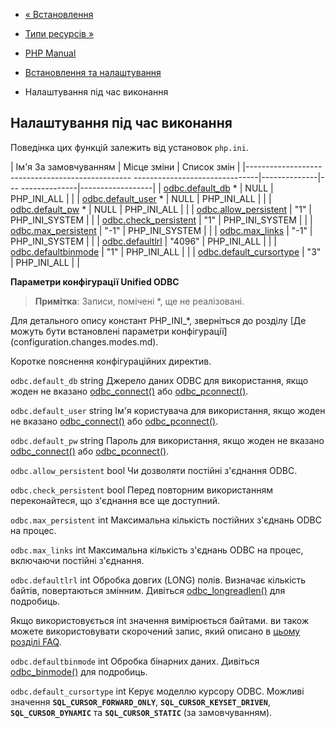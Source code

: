 - [« Встановлення](odbc.installation.md)
- [Типи ресурсів »](uodbc.resources.md)

- [PHP Manual](index.md)
- [Встановлення та налаштування](uodbc.setup.md)
- Налаштування під час виконання

## Налаштування під час виконання

Поведінка цих функцій залежить від установок `php.ini`.

| Ім'я За замовчуванням | Місце зміни | Список змін |
|------------------------------------------------- -------------------------------|--------------|--- --------------|------------------|
| [odbc.default_db](odbc.configuration.md#ini.uodbc.default-db) \* | NULL | PHP_INI_ALL | |
| [odbc.default_user](odbc.configuration.md#ini.uodbc.default-user) \* | NULL | PHP_INI_ALL | |
| [odbc.default_pw](odbc.configuration.md#ini.uodbc.default-pw) \* | NULL | PHP_INI_ALL | |
| [odbc.allow_persistent](odbc.configuration.md#ini.uodbc.allow-persistent) | "1" | PHP_INI_SYSTEM | |
| [odbc.check_persistent](odbc.configuration.md#ini.uodbc.check-persistent) | "1" | PHP_INI_SYSTEM | |
| [odbc.max_persistent](odbc.configuration.md#ini.uodbc.max-persistent) | "-1" | PHP_INI_SYSTEM | |
| [odbc.max_links](odbc.configuration.md#ini.uodbc.max-links) | "-1" | PHP_INI_SYSTEM | |
| [odbc.defaultlrl](odbc.configuration.md#ini.uodbc.defaultlrl) | "4096" | PHP_INI_ALL | |
| [odbc.defaultbinmode](odbc.configuration.md#ini.uodbc.defaultbinmode) | "1" | PHP_INI_ALL | |
| [odbc.default_cursortype](odbc.configuration.md#ini.uodbc.defaultcursortype) | "3" | PHP_INI_ALL | |

**Параметри конфігурації Unified ODBC**

> **Примітка**: Записи, помічені \*, ще не реалізовані.

Для детального опису констант PHP_INI\_\*, зверніться до розділу [Де
можуть бути встановлені параметри
конфігурації] (configuration.changes.modes.md).

Коротке пояснення конфігураційних директив.

`odbc.default_db` string
Джерело даних ODBC для використання, якщо жоден не вказано
[odbc_connect()](function.odbc-connect.md) або
[odbc_pconnect()](function.odbc-pconnect.md).

`odbc.default_user` string
Ім'я користувача для використання, якщо жоден не вказано
[odbc_connect()](function.odbc-connect.md) або
[odbc_pconnect()](function.odbc-pconnect.md).

`odbc.default_pw` string
Пароль для використання, якщо жоден не вказано
[odbc_connect()](function.odbc-connect.md) або
[odbc_pconnect()](function.odbc-pconnect.md).

`odbc.allow_persistent` bool
Чи дозволяти постійні з'єднання ODBC.

`odbc.check_persistent` bool
Перед повторним використанням переконайтеся, що з'єднання все ще
доступний.

`odbc.max_persistent` int
Максимальна кількість постійних з'єднань ODBC на процес.

`odbc.max_links` int
Максимальна кількість з'єднань ODBC на процес, включаючи постійні
з'єднання.

`odbc.defaultlrl` int
Обробка довгих (LONG) полів. Визначає кількість байтів,
повертаються змінним. Дивіться
[odbc_longreadlen()](function.odbc-longreadlen.md) для подробиць.

Якщо використовується int значення вимірюється байтами. ви також можете
використовувати скорочений запис, який описано в [цьому розділі
FAQ](faq.using.md#faq.using.shorthandbytes).

`odbc.defaultbinmode` int
Обробка бінарних даних. Дивіться
[odbc_binmode()](function.odbc-binmode.md) для подробиць.

`odbc.default_cursortype` int
Керує моделлю курсору ODBC. Можливі значення
**`SQL_CURSOR_FORWARD_ONLY`**, **`SQL_CURSOR_KEYSET_DRIVEN`**,
**`SQL_CURSOR_DYNAMIC`** та **`SQL_CURSOR_STATIC`** (за замовчуванням).
